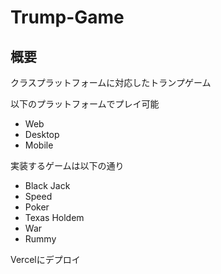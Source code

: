 # Trump-Game

## 概要
クラスプラットフォームに対応したトランプゲーム

以下のプラットフォームでプレイ可能
- Web
- Desktop
- Mobile

実装するゲームは以下の通り

- Black Jack
- Speed
- Poker
- Texas Holdem
- War
- Rummy

Vercelにデプロイ
